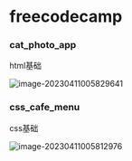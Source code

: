 # freecodecamp





### cat_photo_app

html基础

![image-20230411005829641](https://s2.loli.net/2023/04/11/QVxSM3OyBsU7lCe.png)



### css_cafe_menu

css基础

![image-20230411005812976](https://s2.loli.net/2023/04/11/oFzyULX4mOvhiuD.png)

### 
